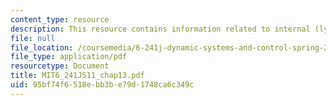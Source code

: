 ```yaml
---
content_type: resource
description: This resource contains information related to internal (lyapunov) stability.
file: null
file_location: /coursemedia/6-241j-dynamic-systems-and-control-spring-2011/95bf74f6518ebb3be79d1748ca6c349c_MIT6_241JS11_chap13.pdf
file_type: application/pdf
resourcetype: Document
title: MIT6_241JS11_chap13.pdf
uid: 95bf74f6-518e-bb3b-e79d-1748ca6c349c
---
```

